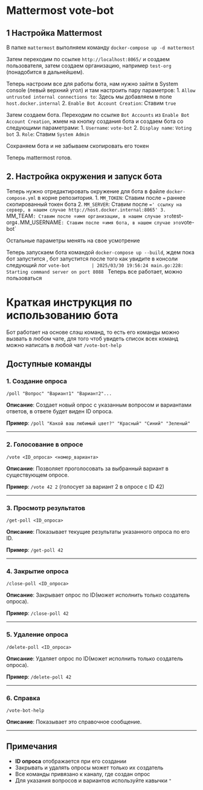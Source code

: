 # Mattermost vote-bot

## 1 Настройка Mattermost

В папке `mattermost` выполняем команду `docker-compose up -d mattermost`

Затем переходим по ссылке `http://localhost:8065/` и создаем пользователя, затем создаем организацию, например `test-org` (понадобится в дальнейшем).

Теперь настроим все для работы бота, нам нужно зайти в System console (левый верхний угол) и там настроить пару параметров:
	1.  `Allow untrusted internal connections to`: Здесь мы добавляем в поле `host.docker.internal`
	2.  `Enable Bot Account Creation`: Ставим `true`

Затем создаем бота. Переходим по ссылке `Bot Accounts` из `Enable Bot Account Creation`, жмем на кнопку создания бота и создаем бота со следующими параметрами:
	1. `Username`: `vote-bot`
	2. `Display name`: `Voting bot`
	3. `Role`: Ставим `System Admin`

Сохраняем бота и не забываем скопировать его токен

Теперь mattermost готов.

## 2. Настройка окружения и запуск бота

Теперь нужно отредактировать окружение для бота в файле `docker-compose.yml` в корне репозитория.
	1. `MM_TOKEN`: Ставим после `=` раннее скопированный токен бота
	2. `MM_SERVER`: Ставим после `=' ссылку на сервер, в нашем случае http://host.docker.internal:8065'
	3. `MM_TEAM`: Ставим после `=` имя организации, в нашем случае это `test-org`
	4. `MM_USERNAME`: Ставим после `=` имя бота, в нашем случае это `vote-bot`

Остальные параметры менять на свое усмотрение

Теперь запускаем бота командой `docker-compose up --build`, ждем пока бот запустится , бот запустится после того как увидите в консоли следующий лог `vote-bot        | 2025/03/30 19:56:24 main.go:228: Starting command server on port 8088
`
Теперь все работает, можно пользоваться

# Краткая инструкция по использованию бота

Бот работает на основе слэш команд, то есть его команды можно вызвать в любом чате, для того чтоб увидеть список всех команд можно написать в любой чат `/vote-bot-help`

## Доступные команды

### 1. Создание опроса
```/poll "Вопрос" "Вариант1" "Вариант2"...```

**Описание**: Создает новый опрос с указанным вопросом и вариантами ответов, в ответе будет виден ID опроса.

**Пример**: `/poll "Какой ваш любимый цвет?" "Красный" "Синий" "Зеленый"`

---

### 2. Голосование в опросе
```/vote <ID_опроса> <номер_варианта>```

**Описание**: Позволяет проголосовать за выбранный вариант в существующем опросе.

**Пример**: `/vote 42 2` (голосует за вариант 2 в опросе с ID 42)

---

### 3. Просмотр результатов
```/get-poll <ID_опроса>```

**Описание**: Показывает текущие результаты указанного опроса по его ID.

**Пример**: `/get-poll 42`


---

### 4. Закрытие опроса
```/close-poll <ID_опроса>```

**Описание**: Закрывает опрос по ID(может исполнить только создатель опроса).

**Пример**: `/close-poll 42`

---

### 5. Удаление опроса
```/delete-poll <ID_опроса>```

**Описание**: Удаляет опрос по ID(может исполнить только создатель опроса).

**Пример**: `/delete-poll 42`

---

### 6. Справка
```/vote-bot-help```

**Описание**: Показывает это справочное сообщение.

---

##  Примечания

- **ID опроса** отображается при его создании
- Закрывать и удалять опросы может только их создатель
- Все команды привязано к каналу, где создан опрос
- Для указания вопросов и вариантов используйте кавычки `"`

